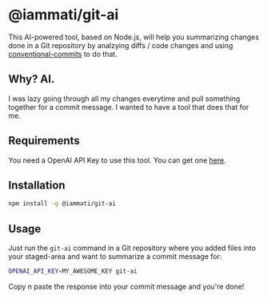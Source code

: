 # @iammati/git-ai

This AI-powered tool, based on Node.js, will help you summarizing changes done in a Git repository by analzying
diffs / code changes and using [conventional-commits](https://www.conventionalcommits.org/en/v1.0.0/) to do that.

## Why? AI.

I was lazy going through all my changes everytime and pull something together for a commit message. I wanted to have a tool that does that for me.

## Requirements

You need a OpenAI API Key to use this tool. You can get one [here](https://platform.openai.com/account/api-keys).

## Installation

```bash
npm install -g @iammati/git-ai
```

## Usage

Just run the `git-ai` command in a Git repository where you added files into your staged-area and want to summarize a commit message for:

```bash
OPENAI_API_KEY=MY_AWESOME_KEY git-ai
```

Copy n paste the response into your commit message and you're done!
